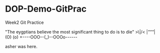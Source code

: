 # DOP-Demo-GitPrac

Week2 Git Practice

"The eygptians believe the most significant thing to do is to die"
        >\\\|/<
        |_"""_|
        (O) (o)
+----OOO--(_)--OOOo------


asher was here.
